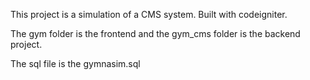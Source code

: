 This project is a simulation of a CMS system. Built with codeigniter. 

The gym folder is the frontend and the gym_cms folder is the backend project. 

The sql file is the gymnasim.sql 

